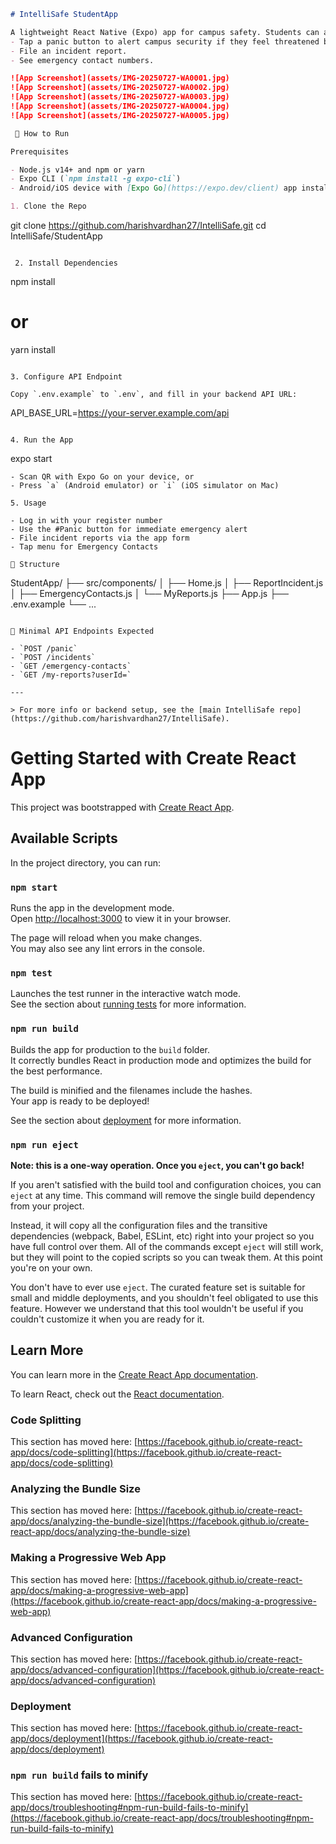 ```markdown
# IntelliSafe StudentApp

A lightweight React Native (Expo) app for campus safety. Students can authenticate using their register number and:
- Tap a panic button to alert campus security if they feel threatened by a stalker.
- File an incident report.
- See emergency contact numbers.

![App Screenshot](assets/IMG-20250727-WA0001.jpg)
![App Screenshot](assets/IMG-20250727-WA0002.jpg)
![App Screenshot](assets/IMG-20250727-WA0003.jpg)
![App Screenshot](assets/IMG-20250727-WA0004.jpg)
![App Screenshot](assets/IMG-20250727-WA0005.jpg)

 🚀 How to Run

Prerequisites

- Node.js v14+ and npm or yarn
- Expo CLI (`npm install -g expo-cli`)
- Android/iOS device with [Expo Go](https://expo.dev/client) app installed, or emulator/simulator

1. Clone the Repo

```
git clone https://github.com/harishvardhan27/IntelliSafe.git
cd IntelliSafe/StudentApp
```

 2. Install Dependencies

```
npm install
# or
yarn install
```

3. Configure API Endpoint

Copy `.env.example` to `.env`, and fill in your backend API URL:
```
API_BASE_URL=https://your-server.example.com/api
```

4. Run the App
```
expo start
```
- Scan QR with Expo Go on your device, or
- Press `a` (Android emulator) or `i` (iOS simulator on Mac)

5. Usage

- Log in with your register number
- Use the #Panic button for immediate emergency alert
- File incident reports via the app form
- Tap menu for Emergency Contacts

📁 Structure

```
StudentApp/
├── src/components/
│   ├── Home.js
│   ├── ReportIncident.js
│   ├── EmergencyContacts.js
│   └── MyReports.js
├── App.js
├── .env.example
└── ...
```

📝 Minimal API Endpoints Expected

- `POST /panic`
- `POST /incidents`
- `GET /emergency-contacts`
- `GET /my-reports?userId=`

---

> For more info or backend setup, see the [main IntelliSafe repo](https://github.com/harishvardhan27/IntelliSafe).
```



# Getting Started with Create React App

This project was bootstrapped with [Create React App](https://github.com/facebook/create-react-app).

## Available Scripts

In the project directory, you can run:

### `npm start`

Runs the app in the development mode.\
Open [http://localhost:3000](http://localhost:3000) to view it in your browser.

The page will reload when you make changes.\
You may also see any lint errors in the console.

### `npm test`

Launches the test runner in the interactive watch mode.\
See the section about [running tests](https://facebook.github.io/create-react-app/docs/running-tests) for more information.

### `npm run build`

Builds the app for production to the `build` folder.\
It correctly bundles React in production mode and optimizes the build for the best performance.

The build is minified and the filenames include the hashes.\
Your app is ready to be deployed!

See the section about [deployment](https://facebook.github.io/create-react-app/docs/deployment) for more information.

### `npm run eject`

**Note: this is a one-way operation. Once you `eject`, you can't go back!**

If you aren't satisfied with the build tool and configuration choices, you can `eject` at any time. This command will remove the single build dependency from your project.

Instead, it will copy all the configuration files and the transitive dependencies (webpack, Babel, ESLint, etc) right into your project so you have full control over them. All of the commands except `eject` will still work, but they will point to the copied scripts so you can tweak them. At this point you're on your own.

You don't have to ever use `eject`. The curated feature set is suitable for small and middle deployments, and you shouldn't feel obligated to use this feature. However we understand that this tool wouldn't be useful if you couldn't customize it when you are ready for it.

## Learn More

You can learn more in the [Create React App documentation](https://facebook.github.io/create-react-app/docs/getting-started).

To learn React, check out the [React documentation](https://reactjs.org/).

### Code Splitting

This section has moved here: [https://facebook.github.io/create-react-app/docs/code-splitting](https://facebook.github.io/create-react-app/docs/code-splitting)

### Analyzing the Bundle Size

This section has moved here: [https://facebook.github.io/create-react-app/docs/analyzing-the-bundle-size](https://facebook.github.io/create-react-app/docs/analyzing-the-bundle-size)

### Making a Progressive Web App

This section has moved here: [https://facebook.github.io/create-react-app/docs/making-a-progressive-web-app](https://facebook.github.io/create-react-app/docs/making-a-progressive-web-app)

### Advanced Configuration

This section has moved here: [https://facebook.github.io/create-react-app/docs/advanced-configuration](https://facebook.github.io/create-react-app/docs/advanced-configuration)

### Deployment

This section has moved here: [https://facebook.github.io/create-react-app/docs/deployment](https://facebook.github.io/create-react-app/docs/deployment)

### `npm run build` fails to minify

This section has moved here: [https://facebook.github.io/create-react-app/docs/troubleshooting#npm-run-build-fails-to-minify](https://facebook.github.io/create-react-app/docs/troubleshooting#npm-run-build-fails-to-minify)
